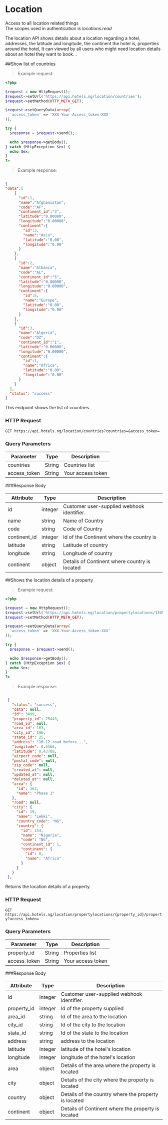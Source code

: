 # Location
Access to all location related things <br> 
The scopes used in authentication is <em>locations.read</em>

The location API shows details about a location regarding a hotel, addresses, the latitude
and longitude, the continent the hotel is, properties around the hotel, It can viewed by all users
who might need location details about an hotel they want to book. .

##Show list of countries

> Example request:

```php
<?php

$request = new HttpRequest();
$request->setUrl('https://api.hotels.ng/location/countries');
$request->setMethod(HTTP_METH_GET);

$request->setQueryData(array(
  'access_token' => 'XXX-Your-Access_token-XXX'
));

try {
  $response = $request->send();

  echo $response->getBody();
} catch (HttpException $ex) {
  echo $ex;
}
?>
```

 > Example response:

```json

{
"data":[  
    {  
      "id":1,
      "name":"Afghanistan",
      "code":"AF",
      "continent_id":"3",
      "latitude":"0.00000",
      "longitude":"0.00000",
      "continent":{  
        "id":3,
        "name":"Asia",
        "latitude":"0.00",
        "longitude":"0.00"
      }
    },
    {  
      "id":2,
      "name":"Albania",
      "code":"AL",
      "continent_id":"5",
      "latitude":"0.00000",
      "longitude":"0.00000",
      "continent":{  
        "id":5,
        "name":"Europe",
        "latitude":"0.00",
        "longitude":"0.00"
      }
    },
    {  
      "id":3,
      "name":"Algeria",
      "code":"DZ",
      "continent_id":"1",
      "latitude":"0.00000",
      "longitude":"0.00000",
      "continent":{  
        "id":1,
        "name":"Africa",
        "latitude":"0.00",
        "longitude":"0.00"
      }
    }
  ],
  "status": "success"
}


```
This endpoint shows the list of countries.

### HTTP Request

  `GET https://api.hotels.ng/location/countries?countries=&access_token=`

### Query Parameters

Parameter | Type | Description
--------- | ------- | -----------
countries| String | Countries list
access_token | String | Your access token

###Response Body

Attribute | Type | Description
--------- | ------- | -----------
        id| integer | Customer user-supplied webhook identifier.
name | string | Name of Country
code | string | Code of Country
continent_id| integer| Id of the Continent where the country is
  latitude| string |Latitude of country
  longitude| string |Longitude of country
  continent| object |Details of Continent where country is located




##Shows the location details of a property

> Example request:

```php
<?php

$request = new HttpRequest();
$request->setUrl('https://api.hotels.ng/location/propertylocations/13455/property');
$request->setMethod(HTTP_METH_GET);

$request->setQueryData(array(
  'access_token' => 'XXX-Your-Access_token-XXX'
));

try {
  $response = $request->send();

  echo $response->getBody();
} catch (HttpException $ex) {
  echo $ex;
}
?>
```


 > Example response:

 ```json
 
  {
    "status": "success",
    "data": null,
    "id": 3499,
    "property_id": 25449,
    "road_id": null,
    "area_id": 163,
    "city_id": 196,
    "state_id": 25,
    "address": "10-12 road before...",
    "longitude": 0.5166,
    "latitude": 0.43788,
    "airport_code": null,
    "postal_code": null,
    "zip_code": null,
    "created_at": null,
    "updated_at": null,
    "deleted_at": null,
    "area": {
      "id": 163,
      "name": "Phase 1"
    },
    "road": null,
    "city": {
      "id": 19,
      "name": "Lekki",
      "country_code": "NG",
      "country": {
        "id": 154,
        "name": "Nigeria",
        "code": "NG",
        "continent_id": 1,
        "continent": {
          "id": 0,
          "name": "Africa"
        }
      }
    }
  },


```
Returns the location details of a property.

### HTTP Request

`GET https://api.hotels.ng/location/propertylocations/{property_id}/property?access_token=`

### Query Parameters

Parameter | Type | Description
--------- | ------- | -----------
property_id| String | Properties list
access_token | String | Your access token

###Response Body

Attribute | Type | Description
--------- | ------- | -----------
        id| integer | Customer user-supplied webhook identifier.
property_id | integer | Id of the property supplied
area_id| string | Id of the area to the location
 city_id| string | Id of the city to the location
 state_id| string | Id of the state to the location
 address| string | address to the location
 latitude|integer|latitude of the hotel's location
 longitude|integer|longitude of the hotel's location
 area|object|Details of the area where the property is located
 city|object|Details of the city where the property is located
 country|object|Details of the country where the property is located
 continent|object|Details of Continent where the property is located

